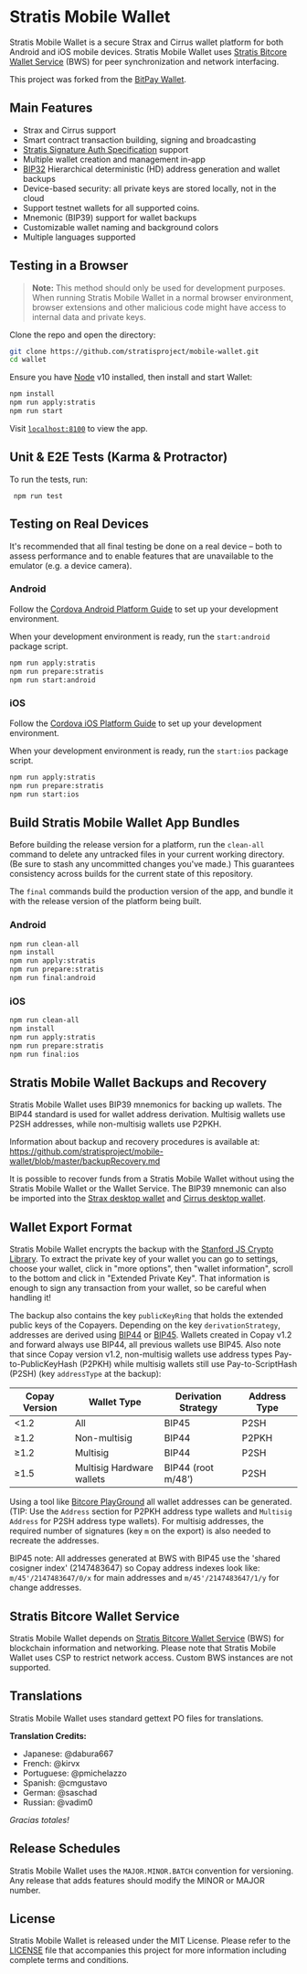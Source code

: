 # Stratis Mobile Wallet

Stratis Mobile Wallet is a secure Strax and Cirrus wallet platform for both Android and iOS mobile devices. Stratis Mobile Wallet uses [Stratis Bitcore Wallet Service](https://github.com/stratisproject/bitcore-stratis/tree/master/packages/bitcore-wallet-service) (BWS) for peer synchronization and network interfacing.

This project was forked from the [BitPay Wallet](https://github.com/bitpay/wallet).

## Main Features

- Strax and Cirrus support
- Smart contract transaction building, signing and broadcasting
- [Stratis Signature Auth Specification](https://github.com/Opdex/SSAS) support
- Multiple wallet creation and management in-app
- [BIP32](https://github.com/bitcoin/bips/blob/master/bip-0032.mediawiki) Hierarchical deterministic (HD) address generation and wallet backups
- Device-based security: all private keys are stored locally, not in the cloud
- Support testnet wallets for all supported coins.
- Mnemonic (BIP39) support for wallet backups
- Customizable wallet naming and background colors
- Multiple languages supported

## Testing in a Browser

> **Note:** This method should only be used for development purposes. When running Stratis Mobile Wallet in a normal browser environment, browser extensions and other malicious code might have access to internal data and private keys.

Clone the repo and open the directory:

```sh
git clone https://github.com/stratisproject/mobile-wallet.git
cd wallet
```

Ensure you have [Node](https://nodejs.org/) v10 installed, then install and start Wallet:

```sh
npm install
npm run apply:stratis
npm run start
```

Visit [`localhost:8100`](http://localhost:8100/) to view the app.

## Unit & E2E Tests (Karma & Protractor)

To run the tests, run:

```
 npm run test
```

## Testing on Real Devices

It's recommended that all final testing be done on a real device – both to assess performance and to enable features that are unavailable to the emulator (e.g. a device camera).

### Android

Follow the [Cordova Android Platform Guide](https://cordova.apache.org/docs/en/latest/guide/platforms/android/) to set up your development environment.

When your development environment is ready, run the `start:android` package script.

```sh
npm run apply:stratis
npm run prepare:stratis
npm run start:android
```

### iOS

Follow the [Cordova iOS Platform Guide](https://cordova.apache.org/docs/en/latest/guide/platforms/ios/) to set up your development environment.

When your development environment is ready, run the `start:ios` package script.

```sh
npm run apply:stratis
npm run prepare:stratis
npm run start:ios
```

## Build Stratis Mobile Wallet App Bundles

Before building the release version for a platform, run the `clean-all` command to delete any untracked files in your current working directory. (Be sure to stash any uncommitted changes you've made.) This guarantees consistency across builds for the current state of this repository.

The `final` commands build the production version of the app, and bundle it with the release version of the platform being built.

### Android

```sh
npm run clean-all
npm install
npm run apply:stratis
npm run prepare:stratis
npm run final:android
```

### iOS

```sh
npm run clean-all
npm install
npm run apply:stratis
npm run prepare:stratis
npm run final:ios
```

## Stratis Mobile Wallet Backups and Recovery

Stratis Mobile Wallet uses BIP39 mnemonics for backing up wallets. The BIP44 standard is used for wallet address derivation. Multisig wallets use P2SH addresses, while non-multisig wallets use P2PKH.

Information about backup and recovery procedures is available at: https://github.com/stratisproject/mobile-wallet/blob/master/backupRecovery.md

It is possible to recover funds from a Stratis Mobile Wallet without using the Stratis Mobile Wallet or the Wallet Service. The BIP39 mnemonic can also be imported into the [Strax desktop wallet](https://github.com/stratisproject/StraxUI/) and [Cirrus desktop wallet](https://github.com/stratisproject/CirrusCore).

## Wallet Export Format

Stratis Mobile Wallet encrypts the backup with the [Stanford JS Crypto Library](http://bitwiseshiftleft.github.io/sjcl/). To extract the private key of your wallet you can go to settings, choose your wallet, click in "more options", then "wallet information", scroll to the bottom and click in "Extended Private Key". That information is enough to sign any transaction from your wallet, so be careful when handling it!

The backup also contains the key `publicKeyRing` that holds the extended public keys of the Copayers.
Depending on the key `derivationStrategy`, addresses are derived using
[BIP44](https://github.com/bitcoin/bips/blob/master/bip-0044.mediawiki) or [BIP45](https://github.com/bitcoin/bips/blob/master/bip-0045.mediawiki). Wallets created in Copay v1.2 and forward always use BIP44, all previous wallets use BIP45. Also note that since Copay version v1.2, non-multisig wallets use address types Pay-to-PublicKeyHash (P2PKH) while multisig wallets still use Pay-to-ScriptHash (P2SH) (key `addressType` at the backup):

| Copay Version | Wallet Type               | Derivation Strategy | Address Type |
| ------------- | ------------------------- | ------------------- | ------------ |
| <1.2          | All                       | BIP45               | P2SH         |
| ≥1.2          | Non-multisig              | BIP44               | P2PKH        |
| ≥1.2          | Multisig                  | BIP44               | P2SH         |
| ≥1.5          | Multisig Hardware wallets | BIP44 (root m/48’)  | P2SH         |

Using a tool like [Bitcore PlayGround](http://bitcore.io/playground) all wallet addresses can be generated. (TIP: Use the `Address` section for P2PKH address type wallets and `Multisig Address` for P2SH address type wallets). For multisig addresses, the required number of signatures (key `m` on the export) is also needed to recreate the addresses.

BIP45 note: All addresses generated at BWS with BIP45 use the 'shared cosigner index' (2147483647) so Copay address indexes look like: `m/45'/2147483647/0/x` for main addresses and `m/45'/2147483647/1/y` for change addresses.

## Stratis Bitcore Wallet Service

Stratis Mobile Wallet depends on [Stratis Bitcore Wallet Service](https://github.com/stratisproject/bitcore-stratis/tree/master/packages/bitcore-wallet-service) (BWS) for blockchain information and networking. Please note that Stratis Mobile Wallet uses CSP to restrict network access. Custom BWS instances are not supported.

## Translations

Stratis Mobile Wallet uses standard gettext PO files for translations.

**Translation Credits:**

- Japanese: @dabura667
- French: @kirvx
- Portuguese: @pmichelazzo
- Spanish: @cmgustavo
- German: @saschad
- Russian: @vadim0

_Gracias totales!_

## Release Schedules

Stratis Mobile Wallet uses the `MAJOR.MINOR.BATCH` convention for versioning. Any release that adds features should modify the MINOR or MAJOR number.

## License

Stratis Mobile Wallet is released under the MIT License. Please refer to the [LICENSE](https://github.com/stratisproject/mobile-wallet/blob/master/LICENSE) file that accompanies this project for more information including complete terms and conditions.
